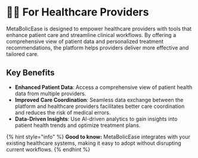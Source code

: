 # 👨‍⚕️ For Healthcare Providers

MetaBolicEase is designed to empower healthcare providers with tools that enhance patient care and streamline clinical workflows. By offering a comprehensive view of patient data and personalized treatment recommendations, the platform helps providers deliver more effective and tailored care.

## Key Benefits
- **Enhanced Patient Data**: Access a comprehensive view of patient health data from multiple providers.
- **Improved Care Coordination**: Seamless data exchange between the platform and healthcare providers facilitates better care coordination and reduces the risk of medical errors.
- **Data-Driven Insights**: Use AI-driven analytics to gain insights into patient health trends and optimize treatment plans.

{% hint style="info" %}
**Good to know:** MetaBolicEase integrates with your existing healthcare systems, making it easy to adopt without disrupting current workflows.
{% endhint %}
